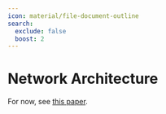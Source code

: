 ```yaml
---
icon: material/file-document-outline
search:
  exclude: false
  boost: 2
---
```


# Network Architecture

For now, see [this paper](https://arxiv.org/pdf/2306.16153).